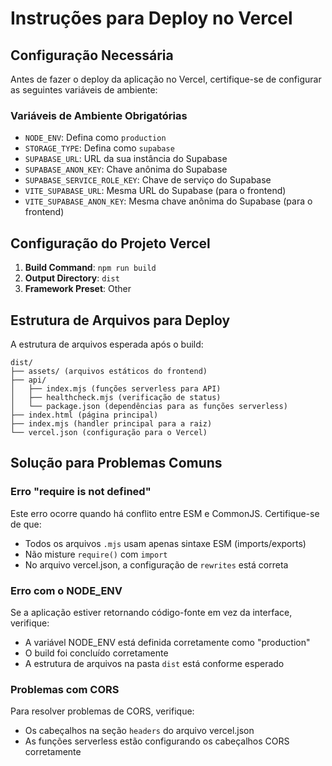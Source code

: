 # Instruções para Deploy no Vercel

## Configuração Necessária

Antes de fazer o deploy da aplicação no Vercel, certifique-se de configurar as seguintes variáveis de ambiente:

### Variáveis de Ambiente Obrigatórias
- `NODE_ENV`: Defina como `production`
- `STORAGE_TYPE`: Defina como `supabase`
- `SUPABASE_URL`: URL da sua instância do Supabase
- `SUPABASE_ANON_KEY`: Chave anônima do Supabase
- `SUPABASE_SERVICE_ROLE_KEY`: Chave de serviço do Supabase
- `VITE_SUPABASE_URL`: Mesma URL do Supabase (para o frontend)
- `VITE_SUPABASE_ANON_KEY`: Mesma chave anônima do Supabase (para o frontend)

## Configuração do Projeto Vercel

1. **Build Command**: `npm run build`
2. **Output Directory**: `dist`
3. **Framework Preset**: Other

## Estrutura de Arquivos para Deploy

A estrutura de arquivos esperada após o build:

```
dist/
├── assets/ (arquivos estáticos do frontend)
├── api/
│   ├── index.mjs (funções serverless para API)
│   ├── healthcheck.mjs (verificação de status)
│   └── package.json (dependências para as funções serverless)
├── index.html (página principal)
├── index.mjs (handler principal para a raiz)
└── vercel.json (configuração para o Vercel)
```

## Solução para Problemas Comuns

### Erro "require is not defined"
Este erro ocorre quando há conflito entre ESM e CommonJS. Certifique-se de que:
- Todos os arquivos `.mjs` usam apenas sintaxe ESM (imports/exports)
- Não misture `require()` com `import`
- No arquivo vercel.json, a configuração de `rewrites` está correta

### Erro com o NODE_ENV
Se a aplicação estiver retornando código-fonte em vez da interface, verifique:
- A variável NODE_ENV está definida corretamente como "production"
- O build foi concluído corretamente
- A estrutura de arquivos na pasta `dist` está conforme esperado

### Problemas com CORS
Para resolver problemas de CORS, verifique:
- Os cabeçalhos na seção `headers` do arquivo vercel.json
- As funções serverless estão configurando os cabeçalhos CORS corretamente